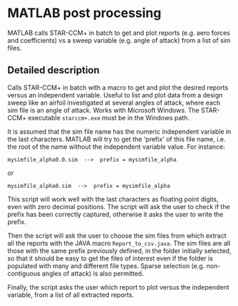 # MATLAB post processing
MATLAB calls STAR-CCM+ in batch to get and plot reports (e.g. aero forces and coefficients) vs a sweep variable (e.g. angle of attack) from a list of sim files.

## Detailed description
Calls STAR-CCM+ in batch with a macro to get and plot the desired reports
versus an independent variable. Useful to list and plot data from a
design sweep like an airfoil investigated at several angles of attack,
where each sim file is an angle of attack. Works with Microsoft Windows.
The STAR-CCM+ executable `starccm+.exe` must be in the Windows path.

It is assumed that the sim file name has the numeric independent variable
in the last characters. MATLAB will try to get the 'prefix' of this file
name, i.e. the root of the name without the independent variable value.
For instance:

`mysimfile_alpha0.0.sim  -->  prefix = mysimfile_alpha`

or

`mysimfile_alpha0.sim  -->  prefix = mysimfile_alpha`

This script will work well with the last characters as floating point
digits, even with zero decimal positions. The script will ask the user to
check if the prefix has been correctly captured, otherwise it asks the
user to write the prefix.

Then the script will ask the user to choose the sim files from which 
extract all the reports with the JAVA macro `Report_to_csv.java`. The sim
files are all those with the same prefix previously defined, in the
folder initially selected, so that it should be easy to get the files of
interest even if the folder is populated with many and different file
types. Sparse selection (e.g. non-contiguous angles of attack) is also permitted.

Finally, the script asks the user which report to plot versus the
independent variable, from a list of all extracted reports.
